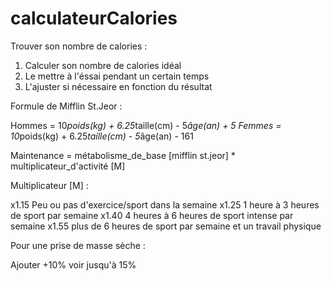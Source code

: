 # calculateurCalories

Trouver son nombre de calories :

1. Calculer son nombre de calories idéal
2. Le mettre à l'éssai pendant un certain temps
3. L'ajuster si nécessaire en fonction du résultat

Formule de Mifflin St.Jeor :

Hommes = 10*poids(kg) + 6.25*taille(cm) - 5*âge(an) + 5
Femmes = 10*poids(kg) + 6.25*taille(cm) - 5*âge(an) - 161

Maintenance = métabolisme_de_base [mifflin st.jeor] * multiplicateur_d'activité [M]

Multiplicateur [M] :

x1.15 Peu ou pas d'exercice/sport dans la semaine
x1.25 1 heure à 3 heures de sport par semaine
x1.40 4 heures à 6 heures de sport intense par semaine
x1.55 plus de 6 heures de sport par semaine et un travail physique

Pour une prise de masse sèche :

Ajouter +10% voir jusqu'à 15%  